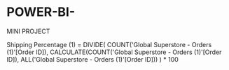 # POWER-BI-
MINI PROJECT


Shipping Percentage (1) = 
DIVIDE(
    COUNT('Global Superstore - Orders (1)'[Order ID]),
    CALCULATE(COUNT('Global Superstore - Orders (1)'[Order ID]), ALL('Global Superstore - Orders (1)'[Order ID]))
) * 100
